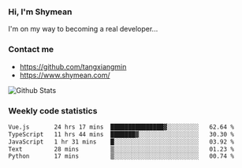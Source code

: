 ### Hi, I'm Shymean

I'm on my way to becoming a real developer...

### Contact me

- <https://github.com/tangxiangmin>
- <https://www.shymean.com/>

![Github Stats](https://github-readme-stats.vercel.app/api?username=tangxiangmin&show_icons=true&theme=dark)


###  Weekly code statistics

<!--START_SECTION:waka-->

```txt
Vue.js       24 hrs 17 mins  ███████████████▓░░░░░░░░░   62.64 %
TypeScript   11 hrs 44 mins  ███████▓░░░░░░░░░░░░░░░░░   30.30 %
JavaScript   1 hr 31 mins    █░░░░░░░░░░░░░░░░░░░░░░░░   03.92 %
Text         28 mins         ▒░░░░░░░░░░░░░░░░░░░░░░░░   01.23 %
Python       17 mins         ▒░░░░░░░░░░░░░░░░░░░░░░░░   00.74 %
```

<!--END_SECTION:waka-->